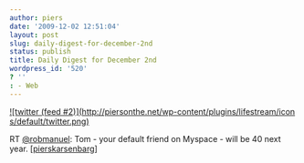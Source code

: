 ```yaml
---
author: piers
date: '2009-12-02 12:51:04'
layout: post
slug: daily-digest-for-december-2nd
status: publish
title: Daily Digest for December 2nd
wordpress_id: '520'
? ''
: - Web
---
```


[![twitter (feed #2)](http://piersonthe.net/wp-content/plugins/lifestream/icon
s/default/twitter.png)](http://twitter.com/pierskarsenbarg/statuses/6243443291
)

RT [@robmanuel](http://www.twitter.com/robmanuel): Tom - your default friend
on Myspace - will be 40 next year.
[[pierskarsenbarg](http://twitter.com/pierskarsenbarg/statuses/6243443291)]

